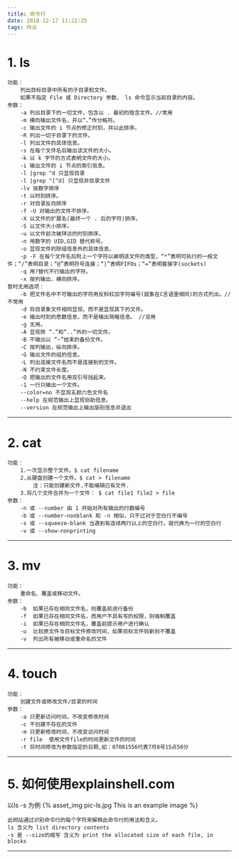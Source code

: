 ```yaml
---
title: 命令行
date: 2018-12-17 11:22:25
tags: 作业
---
```

# 1. ls
    功能：
        列出目标目录中所有的子目录和文件。
        如果不指定 File 或 Directory 参数， ls 命令显示当前目录的内容。
    参数：
        -a 列出目录下的一切文件，包含以 . 最初的隐含文件。//常用 　
        -m 横向输出文件名，并以“，”作分格符。
        -c 输出文件的 i 节点的修正时刻，并以此排序。
        -R 列出一切子目录下的文件。
        -l 列出文件的具体信息。
        -s 在每个文件名后输出该文件的大小。
        -k 以 k 字节的方式表明文件的大小。
        -i 输出文件的 i 节点的索引信息。
        -l |grep ^d 只显现目录 
        -l |grep ^[^d] 只显现非目录文件        
        -lv 按数字排序
        -t 以时刻排序。
        -r 对目录反向排序
        -f -U 对输出的文件不排序。
        -X 以文件的扩展名(最终一个 . 后的字符)排序。
        -S 以文件大小排序。
        -u 以文件前次被拜访的时刻排序。　
        -n 用数字的 UID,GID 替代称号。
        -o 显现文件的除组信息外的具体信息。
        -p -F 在每个文件名后附上一个字符以阐明该文件的类型，“*”表明可执行的一般文件；“/”表明目录；“@”表明符号连接；“|”表明FIFOs；“=”表明套接字(sockets)
        -q 用?替代不行输出的字符。　
        -x 按列输出，横向排序。
    暂时无用选项：
        -b 把文件名中不可输出的字符用反斜杠加字符编号(就象在C言语里相同)的方式列出。//不常用
        -d 将目录象文件相同显现，而不是显现其下的文件。
        -e 输出时刻的悉数信息，而不是输出简略信息。 //没用
        -g 无用。
        -A 显现除 “.”和“..”外的一切文件。
        -B 不输出以 “~”结束的备份文件。
        -C 按列输出，纵向排序。
        -G 输出文件的组的信息。
        -L 列出连接文件名而不是连接到的文件。
        -N 不约束文件长度。
        -Q 把输出的文件名用双引号括起来。　
        -1 一行只输出一个文件。
        --color=no 不显现五颜六色文件名
        --help 在规范输出上显现协助信息。
        --version 在规范输出上输出版别信息并退出

---
# 2. cat
    功能：
        1.一次显示整个文件。$ cat filename
        2.从键盘创建一个文件。$ cat > filename  
            注：只能创建新文件,不能编辑已有文件.
        3.将几个文件合并为一个文件： $ cat file1 file2 > file
    参数：
        -n 或 --number 由 1 开始对所有输出的行数编号
        -b 或 --number-nonblank 和 -n 相似，只不过对于空白行不编号
        -s 或 --squeeze-blank 当遇到有连续两行以上的空白行，就代换为一行的空白行
        -v 或 --show-nonprinting

---
# 3. mv
    功能：
        重命名、覆盖或移动文件。
    参数：
        -b  如果已存在相同文件名，则覆盖前进行备份
        -f  如果已存在相同文件名，而用户不具有写的权限，则强制覆盖
        -i  如果已存在相同文件名，覆盖前提示用户进行确认
        -u  比较原文件与目标文件修改时间，如果目标文件较新则不覆盖
        -v  列出所有被移动或重命名的文件

---
# 4. touch
    功能：
        创建文件或修改文件/目录的时间
    参数：
        -a 只更新访问时间，不改变修改时间
        -c 不创建不存在的文件
        -m 只更新修改时间，不改变访问时间
        -r file  使用文件file的时间更新文件的时间
        -t 将时间修改为参数指定的日期,如：07081556代表7月8号15点56分

---
# 5.  如何使用explainshell.com
以ls -s 为例
{% asset_img pic-ls.jpg This is an example image %}

    此网站通过识别命令行的每个字符来解释此命令行的用法和含义。
    ls 含义为 list directory contents
    -s 是 --size的缩写 含义为 print the allocated size of each file, in blocks

---    